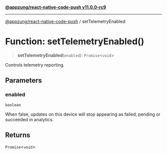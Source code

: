 [**@appzung/react-native-code-push v11.0.0-rc9**](../README.md)

---

[@appzung/react-native-code-push](../README.md) / setTelemetryEnabled

# Function: setTelemetryEnabled()

> **setTelemetryEnabled**(`enabled`): `Promise`\<`void`\>

Controls telemetry reporting.

## Parameters

### enabled

`boolean`

When false, updates on this device will stop appearing as failed, pending or succeeded in analytics.

## Returns

`Promise`\<`void`\>
